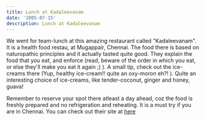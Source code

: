 ```yaml
---
title: Lunch at Kadaleevanam
date: '2005-07-15'
description: Lunch at Kadaleevanam
---
```


We went for team-lunch at this amazing restaurant called "Kadaleevanam". It is a health food restau, at Mugappair, Chennai. The food there is based on naturopathic principles and it actually tasted quite good. They explain the food that you eat, and enforce (read, beware of the order in which you eat, or else they'll make you eat it again ;) ). A small tip, check out the ice-creams there (Yup, healthy ice-cream!! quite an oxy-moron eh?! ). Quite an interesting choice of ice-creams, like tender-coconut, ginger and honey, guava!

Remember to reserve your spot there atleast a day ahead, coz the food is freshly prepared and no refrigeration and reheating. It is a must try if you are in Chennai. You can check out their site at [here][0]


[0]: http://www.cholayilsanjeevanam.com